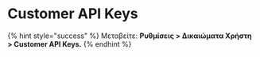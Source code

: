 # Customer API Keys

{% hint style="success" %}
Μεταβείτε: **Ρυθμίσεις > Δικαιώματα Χρήστη > Customer API Keys.**
{% endhint %}
